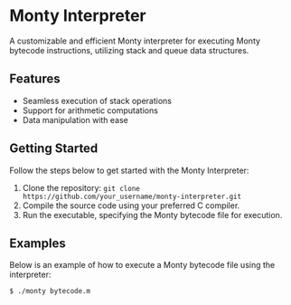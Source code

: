 # Monty Interpreter

A customizable and efficient Monty interpreter for executing Monty bytecode instructions, utilizing stack and queue data structures.

## Features

- Seamless execution of stack operations
- Support for arithmetic computations
- Data manipulation with ease

## Getting Started

Follow the steps below to get started with the Monty Interpreter:

1. Clone the repository: `git clone https://github.com/your_username/monty-interpreter.git`
2. Compile the source code using your preferred C compiler.
3. Run the executable, specifying the Monty bytecode file for execution.

## Examples

Below is an example of how to execute a Monty bytecode file using the interpreter:

```bash
$ ./monty bytecode.m

